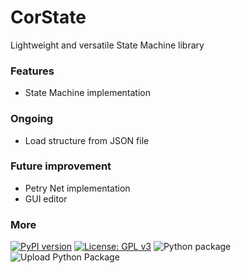 # CorState
Lightweight and versatile State Machine library

### Features
* State Machine implementation

### Ongoing
* Load structure from JSON file

### Future improvement
* Petry Net implementation
* GUI editor


### More
[![PyPI version](https://badge.fury.io/py/CorState.svg)](https://badge.fury.io/py/CorState)
[![License: GPL v3](https://img.shields.io/badge/License-GPL%20v3-blue.svg)](http://www.gnu.org/licenses/gpl-3.0)
![Python package](https://github.com/Zentetsu/CorState/workflows/Python%20package/badge.svg?branch=master)
![Upload Python Package](https://github.com/Zentetsu/CorState/workflows/Upload%20Python%20Package/badge.svg)